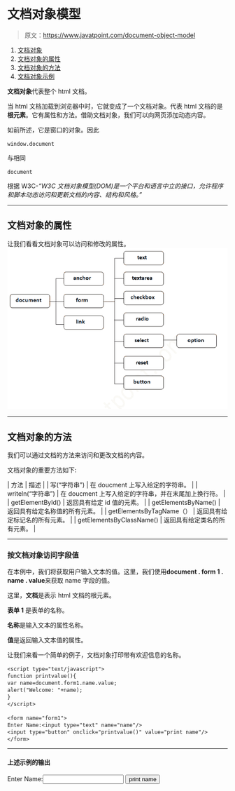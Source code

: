 # 文档对象模型

> 原文：<https://www.javatpoint.com/document-object-model>

1.  [文档对象](#)
2.  [文档对象的属性](#)
3.  [文档对象的方法](#)
4.  [文档对象示例](#)

**文档对象**代表整个 html 文档。

当 html 文档加载到浏览器中时，它就变成了一个文档对象。代表 html 文档的是**根元素**。它有属性和方法。借助文档对象，我们可以向网页添加动态内容。

如前所述，它是窗口的对象。因此

```
window.document

```

与相同

```
document

```

根据 W3C-*“W3C 文档对象模型(DOM)是一个平台和语言中立的接口，允许程序和脚本动态访问和更新文档的内容、结构和风格。”*

* * *

## 文档对象的属性

让我们看看文档对象可以访问和修改的属性。![javascript document object](img/c633f54f9aaeb6a293279564e6c52fb0.png)

* * *

## 文档对象的方法

我们可以通过文档的方法来访问和更改文档的内容。

文档对象的重要方法如下:

| 方法 | 描述 |
| 写(“字符串”) | 在 doucment 上写入给定的字符串。 |
| writeln(“字符串”) | 在 doucment 上写入给定的字符串，并在末尾加上换行符。 |
| getElementById() | 返回具有给定 id 值的元素。 |
| getElementsByName() | 返回具有给定名称值的所有元素。 |
| getElementsByTagName（） | 返回具有给定标记名的所有元素。 |
| getElementsByClassName() | 返回具有给定类名的所有元素。 |

* * *

### 按文档对象访问字段值

在本例中，我们将获取用户输入文本的值。这里，我们使用**document . form 1 . name . value**来获取 name 字段的值。

这里，**文档**是表示 html 文档的根元素。

**表单 1** 是表单的名称。

**名称**是输入文本的属性名称。

**值**是返回输入文本值的属性。

让我们来看一个简单的例子，文档对象打印带有欢迎信息的名称。

```
<script type="text/javascript">
function printvalue(){
var name=document.form1.name.value;
alert("Welcome: "+name);
}
</script>

<form name="form1">
Enter Name:<input type="text" name="name"/>
<input type="button" onclick="printvalue()" value="print name"/>
</form>

```

* * *

#### 上述示例的输出

<form name="form1">Enter Name:<input type="text" name="name"> <input type="button" onclick="printvalue()" value="print name"></form>